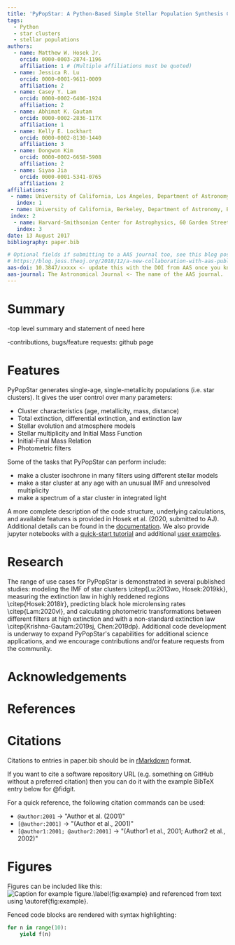 ```yaml
---
title: 'PyPopStar: A Python-Based Simple Stellar Population Synthesis Code for Star Clusters'
tags:
  - Python
  - star clusters
  - stellar populations
authors:
  - name: Matthew W. Hosek Jr.
    orcid: 0000-0003-2874-1196
    affiliation: 1 # (Multiple affiliations must be quoted)
  - name: Jessica R. Lu
    orcid: 0000-0001-9611-0009
    affiliation: 2
  - name: Casey Y. Lam
    orcid: 0000-0002-6406-1924
    affiliation: 2
  - name: Abhimat K. Gautam
    orcid: 0000-0002-2836-117X
    affiliation: 1
  - name: Kelly E. Lockhart
    orcid: 0000-0002-8130-1440
    affiliation: 3
  - name: Dongwon Kim
    orcid: 0000-0002-6658-5908
    affiliation: 2
  - name: Siyao Jia
    orcid: 0000-0001-5341-0765
    affiliation: 2
affiliations:
 - name: University of California, Los Angeles, Department of Astronomy, Los Angeles, CA 90095
   index: 1
 - name: University of California, Berkeley, Department of Astronomy, Berkeley, CA 94720
 index: 2
  - name: Harvard-Smithsonian Center for Astrophysics, 60 Garden Street, Cambridge, MA 02138, USA
   index: 3
date: 13 August 2017
bibliography: paper.bib

# Optional fields if submitting to a AAS journal too, see this blog post:
# https://blog.joss.theoj.org/2018/12/a-new-collaboration-with-aas-publishing
aas-doi: 10.3847/xxxxx <- update this with the DOI from AAS once you know it.
aas-journal: The Astronomical Journal <- The name of the AAS journal.
---
```


# Summary

-top level summary and statement of need here

-contributions, bugs/feature requests: github page

# Features

PyPopStar generates single-age, single-metallicity populations (i.e. star clusters). It gives the user control over many parameters:

- Cluster characteristics (age, metallicity, mass, distance)
- Total extinction, differential extinction, and extinction law
- Stellar evolution and atmosphere models
- Stellar multiplicity and Initial Mass Function
- Initial-Final Mass Relation
- Photometric filters

Some of the tasks that PyPopStar can perform include:

- make a cluster isochrone in many filters using different stellar models
- make a star cluster at any age with an unusual IMF and unresolved multiplicity
- make a spectrum of a star cluster in integrated light

A more complete description of the code structure, underlying calculations, and available features is provided in Hosek et al. (2020, submitted to AJ).
Additional details can be found in the [documentation](https://pypopstar.readthedocs.io/en/latest/).
We also provide jupyter notebooks with a [quick-start tutorial](https://github.com/astropy/PyPopStar/blob/master/docs/Quick_Start_Make_Cluster.ipynb) and additional [user examples](https://github.com/astropy/PyPopStar/tree/master/docs/paper_examples). 

# Research

The range of use cases for PyPopStar is demonstrated in several published studies: modeling the IMF of star clusters \citep{Lu:2013wo, Hosek:2019kk}, measuring the extinction law in highly reddened regions \citep{Hosek:2018lr}, predicting black hole microlensing rates \citep{Lam:2020vl}, and calculating photometric transformations between different filters at high extinction and with a non-standard extinction law \citep{Krishna-Gautam:2019sj, Chen:2019dp}.
Additional code development is underway to expand PyPopStar's capabilities for additional science applications, and we encourage contributions and/or feature requests from the community.

# Acknowledgements


# References



# Citations

Citations to entries in paper.bib should be in
[rMarkdown](http://rmarkdown.rstudio.com/authoring_bibliographies_and_citations.html)
format.

If you want to cite a software repository URL (e.g. something on GitHub without a preferred
citation) then you can do it with the example BibTeX entry below for @fidgit.

For a quick reference, the following citation commands can be used:
- `@author:2001`  ->  "Author et al. (2001)"
- `[@author:2001]` -> "(Author et al., 2001)"
- `[@author1:2001; @author2:2001]` -> "(Author1 et al., 2001; Author2 et al., 2002)"

# Figures

Figures can be included like this:
![Caption for example figure.\label{fig:example}](figure.png)
and referenced from text using \autoref{fig:example}.

Fenced code blocks are rendered with syntax highlighting:
```python
for n in range(10):
    yield f(n)
```	






